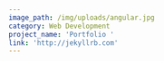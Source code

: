 ```yaml
---
image_path: /img/uploads/angular.jpg
category: Web Development
project_name: 'Portfolio '
link: 'http://jekyllrb.com'
---
```


